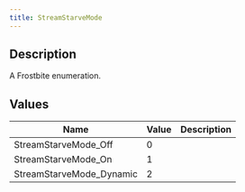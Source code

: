 ```yaml
---
title: StreamStarveMode
---
```

## Description

A Frostbite enumeration.

## Values

| Name                      | Value | Description |
| ------------------------- | ----- | ----------- |
| StreamStarveMode\_Off     | 0     |             |
| StreamStarveMode\_On      | 1     |             |
| StreamStarveMode\_Dynamic | 2     |             |
